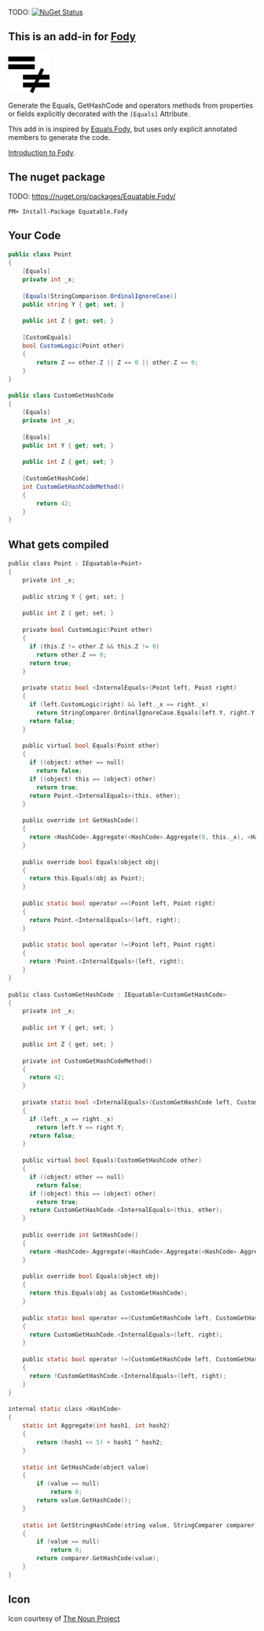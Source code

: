 TODO: [![NuGet Status](http://img.shields.io/nuget/v/Equatable.Fody.svg?style=flat)](https://www.nuget.org/packages/Equatable.Fody/)


## This is an add-in for [Fody](https://github.com/Fody/Fody/) 

![Icon](Assets/icon.png)

Generate the Equals, GetHashCode and operators methods from properties or fields explicitly decorated with the `[Equals]` Attribute.

This add in is inspired by [Equals.Fody](https://github.com/Fody/Equals/), but uses only explicit annotated members to generate the code.

[Introduction to Fody](http://github.com/Fody/Fody/wiki/SampleUsage).


## The nuget package

TODO: https://nuget.org/packages/Equatable.Fody/

    PM> Install-Package Equatable.Fody


## Your Code

```C#
public class Point
{
    [Equals]
    private int _x;
        
    [Equals(StringComparison.OrdinalIgnoreCase)]
    public string Y { get; set; }
        
    public int Z { get; set; }
        
    [CustomEquals]
    bool CustomLogic(Point other)
    {
        return Z == other.Z || Z == 0 || other.Z == 0;
    }
}

public class CustomGetHashCode
{
    [Equals]
    private int _x;
        
    [Equals]
    public int Y { get; set; }

    public int Z { get; set; }

    [CustomGetHashCode]
    int CustomGetHashCodeMethod()
    {
        return 42;
    }
}
```

## What gets compiled

```C
public class Point : IEquatable<Point>
{
    private int _x;

    public string Y { get; set; }

    public int Z { get; set; }

    private bool CustomLogic(Point other)
    {
      if (this.Z != other.Z && this.Z != 0)
        return other.Z == 0;
      return true;
    }

    private static bool <InternalEquals>(Point left, Point right)
    {
      if (left.CustomLogic(right) && left._x == right._x)
        return StringComparer.OrdinalIgnoreCase.Equals(left.Y, right.Y);
      return false;
    }

    public virtual bool Equals(Point other)
    {
      if ((object) other == null)
        return false;
      if ((object) this == (object) other)
        return true;
      return Point.<InternalEquals>(this, other);
    }

    public override int GetHashCode()
    {
      return <HashCode>.Aggregate(<HashCode>.Aggregate(0, this._x), <HashCode>.GetStringHashCode(this.Y, StringComparer.OrdinalIgnoreCase));
    }

    public override bool Equals(object obj)
    {
      return this.Equals(obj as Point);
    }

    public static bool operator ==(Point left, Point right)
    {
      return Point.<InternalEquals>(left, right);
    }

    public static bool operator !=(Point left, Point right)
    {
      return !Point.<InternalEquals>(left, right);
    }
}

public class CustomGetHashCode : IEquatable<CustomGetHashCode>
{
    private int _x;

    public int Y { get; set; }

    public int Z { get; set; }

    private int CustomGetHashCodeMethod()
    {
      return 42;
    }

    private static bool <InternalEquals>(CustomGetHashCode left, CustomGetHashCode right)
    {
      if (left._x == right._x)
        return left.Y == right.Y;
      return false;
    }

    public virtual bool Equals(CustomGetHashCode other)
    {
      if ((object) other == null)
        return false;
      if ((object) this == (object) other)
        return true;
      return CustomGetHashCode.<InternalEquals>(this, other);
    }

    public override int GetHashCode()
    {
      return <HashCode>.Aggregate(<HashCode>.Aggregate(<HashCode>.Aggregate(0, this.CustomGetHashCodeMethod()), this._x), this.Y);
    }

    public override bool Equals(object obj)
    {
      return this.Equals(obj as CustomGetHashCode);
    }

    public static bool operator ==(CustomGetHashCode left, CustomGetHashCode right)
    {
      return CustomGetHashCode.<InternalEquals>(left, right);
    }

    public static bool operator !=(CustomGetHashCode left, CustomGetHashCode right)
    {
      return !CustomGetHashCode.<InternalEquals>(left, right);
    }
}

internal static class <HashCode>
{
    static int Aggregate(int hash1, int hash2)
    {
        return (hash1 << 5) + hash1 ^ hash2;
    }

    static int GetHashCode(object value)
    {
        if (value == null)
            return 0;
        return value.GetHashCode();
    }

    static int GetStringHashCode(string value, StringComparer comparer)
    {
        if (value == null)
            return 0;
        return comparer.GetHashCode(value);
    }
}
```


## Icon

Icon courtesy of [The Noun Project](http://thenounproject.com)
